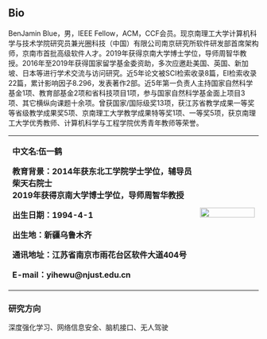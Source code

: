 ## Bio  
BenJamin Blue，男，IEEE Fellow，ACM，CCF会员。现京南理工大学计算机科学与技术学院研究员兼光圈科技（中国）有限公司南京研究所软件研发部首席架构师，京南市首批高级软件人才。2019年获得京南大学博士学位，导师周智华教授。2016年至2019年获得国家留学基金委资助，多次应邀赴美国、英国、新加坡、日本等进行学术交流与访问研究。近5年论文被SCI检索收录8篇，EI检索收录22篇，累计影响因子8.296，发表著作2部。近5年第一负责人主持国家自然科学基金1项、教育部基金2项和省科技项目1项，参与国家自然科学基金面上项目3项、其它横纵向课题十余项。曾获国家/国际级奖13项，获江苏省教学成果一等奖等省级教学成果奖5项、京南理工大学教学成果特等奖1项、一等奖5项，获京南理工大学优秀教师、计算机科学与工程学院优秀青年教师等荣誉。

<table border="0">
  <tr>
    <td width="75%">
      <p><b>中文名:伍一鹤</b></p>
      <p><b>教育背景：2014年获东北工学院学士学位，辅导员柴天右院士<br/>
                     2019年获得京南大学博士学位，导师周智华教授</b></p>
      <p><b>出生日期：1994-4-1</b></p>
      <p><b>出生地：新疆乌鲁木齐</b></p>
      <p><b>通讯地址：江苏省南京市雨花台区软件大道404号</b></p>
      <p><b>E-mail：yihewu@njust.edu.cn</b></p>
    </td>
    <td width="25%">
      <img src="https://i.loli.net/2019/07/23/5d3718a77fd3079188.jpg" width="100%"> 
    </td>
  </tr>
</table>

### 研究方向  
深度强化学习、网络信息安全、脑机接口、无人驾驶
